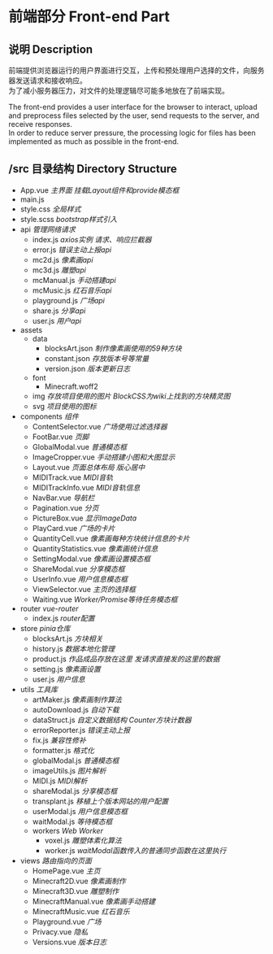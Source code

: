 # 前端部分 Front-end Part

## 说明 Description

前端提供浏览器运行的用户界面进行交互，上传和预处理用户选择的文件，向服务器发送请求和接收响应。  
为了减小服务器压力，对文件的处理逻辑尽可能多地放在了前端实现。

The front-end provides a user interface for the browser to interact, upload and preprocess files selected by the user, send requests to the server, and receive responses.  
In order to reduce server pressure, the processing logic for files has been implemented as much as possible in the front-end.

## /src 目录结构 Directory Structure 
* App.vue *主界面 挂载Layout组件和provide模态框*  
* main.js   
* style.css *全局样式*  
* style.scss *bootstrap样式引入*  
* api *管理网络请求*  
   - index.js *axios实例 请求、响应拦截器*  
   - error.js *错误主动上报api*  
   - mc2d.js *像素画api*  
   - mc3d.js *雕塑api*  
   - mcManual.js *手动搭建api*  
   - mcMusic.js *红石音乐api*  
   - playground.js *广场api*  
   - share.js *分享api*  
   - user.js *用户api*  
* assets  
   - data  
      * blocksArt.json *制作像素画使用的59种方块*  
      * constant.json *存放版本号等常量*  
      * version.json *版本更新日志*  
   - font
      * Minecraft.woff2  
   - img  *存放项目使用的图片 BlockCSS为wiki上找到的方块精灵图*  
   - svg *项目使用的图标*  
* components *组件*  
   - ContentSelector.vue *广场使用过滤选择器*  
   - FootBar.vue *页脚*  
   - GlobalModal.vue *普通模态框*  
   - ImageCropper.vue *手动搭建小图和大图显示*  
   - Layout.vue *页面总体布局 版心居中*  
   - MIDITrack.vue *MIDI音轨*  
   - MIDITrackInfo.vue *MIDI音轨信息*  
   - NavBar.vue *导航栏*  
   - Pagination.vue *分页*  
   - PictureBox.vue *显示ImageData*  
   - PlayCard.vue *广场的卡片*  
   - QuantityCell.vue *像素画每种方块统计信息的卡片*  
   - QuantityStatistics.vue *像素画统计信息*  
   - SettingModal.vue *像素画设置模态框*  
   - ShareModal.vue *分享模态框*  
   - UserInfo.vue *用户信息模态框*  
   - ViewSelector.vue *主页的选择框*  
   - Waiting.vue *Worker/Promise等待任务模态框*  
* router *vue-router*  
   - index.js *router配置*  
* store *pinia仓库*  
   - blocksArt.js *方块相关*  
   - history.js *数据本地化管理*  
   - product.js *作品成品存放在这里 发请求直接发的这里的数据*  
   - setting.js *像素画设置*  
   - user.js *用户信息*  
* utils *工具库*  
   - artMaker.js *像素画制作算法*  
   - autoDownload.js *自动下载*  
   - dataStruct.js *自定义数据结构 Counter方块计数器* 
   - errorReporter.js *错误主动上报*   
   - fix.js *兼容性修补*
   - formatter.js *格式化*  
   - globalModal.js *普通模态框*  
   - imageUtils.js *图片解析*  
   - MIDI.js *MIDI解析*  
   - shareModal.js *分享模态框*  
   - transplant.js *移植上个版本网站的用户配置*  
   - userModal.js *用户信息模态框*  
   - waitModal.js *等待模态框*  
   - workers *Web Worker*  
      * voxel.js *雕塑体素化算法*  
      * worker.js *waitModal函数传入的普通同步函数在这里执行*  
* views *路由指向的页面*  
   - HomePage.vue *主页*  
   - Minecraft2D.vue *像素画制作*  
   - Minecraft3D.vue *雕塑制作*  
   - MinecraftManual.vue *像素画手动搭建*  
   - MinecraftMusic.vue *红石音乐*  
   - Playground.vue *广场*  
   - Privacy.vue *隐私*  
   - Versions.vue *版本日志*  